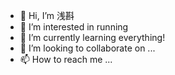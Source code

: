 - 👋 Hi, I’m 浅斟
- 👀 I’m interested in running
- 🌱 I’m currently learning everything!
- 💞️ I’m looking to collaborate on ...
- 📫 How to reach me ...

<!---
mcl19909949541/mcl19909949541 is a ✨ special ✨ repository because its `README.md` (this file) appears on your GitHub profile.
You can click the Preview link to take a look at your changes.
--->
